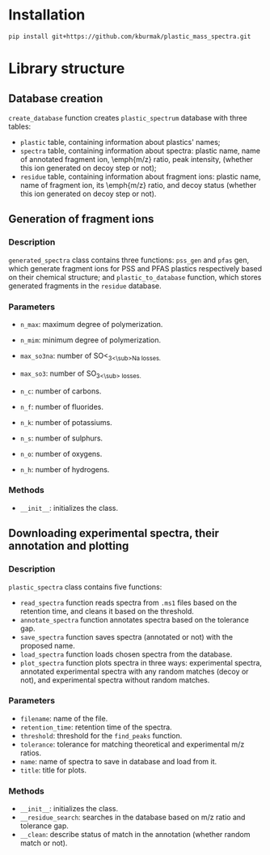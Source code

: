 # Installation
`pip install git+https://github.com/kburmak/plastic_mass_spectra.git`

# Library structure

## Database creation
`create_database` function creates `plastic_spectrum` database with three tables:
- `plastic` table, containing information about plastics' names;
- `spectra` table, containing information about spectra: plastic name, name of annotated fragment ion, \emph{m/z} ratio, peak intensity, (whether this ion generated on decoy step or not);
- `residue` table, containing information about fragment ions: plastic name, name of fragment ion, its \emph{m/z} ratio, and decoy status (whether this ion generated on decoy step or not).

## Generation of fragment ions
### Description
`generated_spectra` class contains three functions: `pss_gen` and `pfas` gen, which generate fragment ions for PSS and PFAS plastics respectively based on their chemical structure; and `plastic_to_database` function, which stores generated fragments in the `residue` database.

### Parameters
- `n_max`: maximum degree of polymerization.
- `n_mim`: minimum degree of polymerization.
- `max_so3na`: number of SO<<sub>3<\sub>Na losses.
- `max_so3`: number of SO<sub>3<\sub> losses.

- `n_c`: number of carbons.
- `n_f`: number of fluorides.
- `n_k`: number of potassiums.
- `n_s`: number of sulphurs.
- `n_o`: number of oxygens.
- `n_h`: number of hydrogens.

### Methods
- `__init__`: initializes the class.

## Downloading experimental spectra, their annotation and plotting
### Description
`plastic_spectra` class contains five functions:
- `read_spectra` function reads spectra from `.ms1` files based on the retention time, and cleans it based on the threshold.
- `annotate_spectra` function annotates spectra based on the tolerance gap.
- `save_spectra` function saves spectra (annotated or not) with the proposed name.
- `load_spectra` function loads chosen spectra from the database.
- `plot_spectra` function plots spectra in three ways: experimental spectra, annotated experimental spectra with any random matches (decoy or not), and experimental spectra without random matches.

### Parameters
- `filename`: name of the file.
- `retention_time`: retention time of the spectra.
- `threshold`: threshold for the `find_peaks` function.
- `tolerance`: tolerance for matching theoretical and experimental m/z ratios.
- `name`: name of spectra to save in database and load from it.
- `title`: title for plots.

### Methods
- `__init__`: initializes the class.
- `__residue_search`: searches in the database based on m/z ratio and tolerance gap.
- `__clean`: describe status of match in the annotation (whether random match or not).
